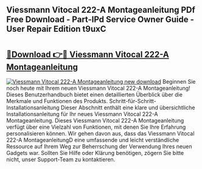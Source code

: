 ## Viessmann Vitocal 222-A Montageanleitung PDf Free Download - Part-IPd Service Owner Guide - User Repair Edition t9uxC

# <h2><a href="http://df8nha.blite.top/?on=Viessmann+Vitocal+222-A+Montageanleitung">🔗Download 👉🔴 Viessmann Vitocal 222-A Montageanleitung</a></h2>

[![Viessmann Vitocal 222-A Montageanleitung new download](https://i.imgur.com/lujVjoI.png)](http://df8nha.blite.top/?on=Viessmann+Vitocal+222-A+Montageanleitung)
Beginnen Sie noch heute mit Ihrem neuen Viessmann Vitocal 222-A Montageanleitung! Dieses Benutzerhandbuch bietet einen detaillierten Überblick über die Merkmale und Funktionen des Produkts. Schritt-für-Schritt-Installationsanleitung Dieser Abschnitt enthält eine klare und übersichtliche Installationsanleitung für Ihr neues Viessmann Vitocal 222-A Montageanleitung. Dieses Viessmann Vitocal 222-A Montageanleitung verfügt über eine Vielzahl von Funktionen, mit denen Sie Ihre Erfahrung personalisieren können. Wir gehen davon aus, dass das Viessmann Vitocal 222-A MontageanleitungD eine umfassende und leicht verständliche Ressource auf Ihrem Weg zur Beherrschung der Verwendung Ihres neuen Gadgets war. Sollten Sie Hilfe oder Klärung benötigen, zögern Sie bitte nicht, unser Support-Team zu kontaktieren.
